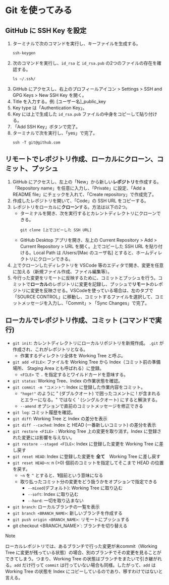 # Git を使ってみる

## GitHub に SSH Key を設定
1. ターミナルで次のコマンドを実行し、キーファイルを生成する。
     ```
     ssh-keygen
     ```
2. 次のコマンドを実行し、`id_rsa` と `id_rsa.pub` の2つのファイルの存在を確認する。
    ```
    ls ~/.ssh/
    ```
3. GitHub にアクセスし、右上のプロフィールアイコン > Settings > SSH and GPG Keys > New SSH Key を開く。
4. Title を入力する。例: [ユーザー名]_public_key
5. Key type は「Authentication Key」。
6. Key には上で生成した `id_rsa.pub` ファイルの中身をコピーして貼り付ける。
7. 「Add SSH Key」ボタンで完了。
8. ターミナルで次を実行し、「yes」で完了。
    ```
    ssh -T git@github.com
    ```


## リモートでレポジトリ作成、ローカルにクローン、コミット、プッシュ
1. GitHub にアクセスし、左上の「New」から新しい**レポジトリ**を作成する。「Repository name」を任意に入力し、「Private」に設定、「Add a README file」にチェックを入れて、「Create repository」で作成完了。
2. 作成したレポジトリを開いて、「Code」の SSH URL をコピーする。
3. レポジトリをローカルに**クローン**する。方法は以下の2つ。
   - ターミナルを開き、次を実行するとカレントディレクトリにクローンできる。
        ```
        git clone [上でコピーした SSH URL]
        ```
   - GitHub Desktop アプリを開き、左上の Current Repository > Add > Current Repository > URL を開く。上でコピーした SSH URL を貼り付ける。Local Path は /Users/[Mac のユーザ名] とすると、ホームディレクトリにクローンできる。
4. 上でクローンしたディレクトリを VSCode 等のエディタで開き、変更を任意に加える（新規ファイル作成、ファイル編集等）。
5. 今行った変更をリモートに反映するために、コミットとプッシュを行う。コミットで**ローカル**のレポジトリに変更を記録し、プッシュで**リモート**のレポジトリに変更を反映させる。VSCodeを使っている場合は、左のタブで「SOURCE CONTROL」に移動し、コミットするファイルを選択して、コミットメッセージを入力し、「Commit」> 「Sync Changes」で完了。

## ローカルでレポジトリ作成、コミット (コマンドで実行)
- `git init`: カレントディレクトリにローカルリポジトリを新規作成。 `.git` が作成され、これがレポジトリとなる。
  - 作業するディレクトリ全体を Working Tree と呼ぶ。
- `git add <FILE>`: ファイルを Working Tree から Index（コミット前の準備場所、 Staging Area とも呼ばれる）に登録。
  - `<FILE>` で `.` を指定するとワイルドカードを意味する。
- `git status`: Working Tree、Index の作業状態を確認。
- `git commit -m "コメント"`: Index に登録した作業内容をコミット。
  - `"hoge!"` のように " (ダブルクオート) で囲ったコメントに ! が含まれるとエラーになる。" ではなく ' (シングルクオート) にすると解決する。
  - `--amend` オプションで直前のコミットメッセージを修正できる
- `git log`: コミット履歴を確認。
- `git diff`: Working Tree と Index の差分を表示
- `git diff --cached`: Index と HEAD (一番新しいコミット) の差分を表示
- `git restore <FILE> `: Working Tree 上の変更を取り消す。Index に登録された変更には影響を与えない。
- `git restore --staged <FILE>`: Index に登録した変更を Working Tree に差し戻す
- `git reset HEAD`: Index に登録した変更を **全て**　Working Tree に差し戻す
- `git reset HEAD~n`: n (>0) 個前のコミットを指定してそこまで HEAD の位置を戻す。
  - `~n` を `^` とすると、**1**個前という意味になる
  - 取り払ったコミット分の変更をどう扱うかをオプションで指定できる
    - `--mixed`(デフォルト): Working Tree に取り込む
    - `--soft`:  Index に取り込む
    - `--hard`: 一切を取り込まない
- `git branch`: ローカルブランチの一覧を表示
- `git branch <BRANCH_NAME>`: 新しいブランチを作成する
- `git push origin <BRANCH_NAME>`: リモートにプッシュする
- git checkout <BRANCH_NAME>`: ブランチを切り替える

> [!NOTE]
> ローカルレポジトリでは、あるブランチで行った変更が未commit（Working Tree に変更が残っている状態）の場合、別のブランチでその変更を見ることができてしまう。つまり、Working Tree の状態はブランチをまたいで引き継がれる。`add` だけ行って `commit` は行っていない場合も同様。したがって、`add` は Working Tree の状態を Index にコピーしているのであり、移すわけではないと言える。



